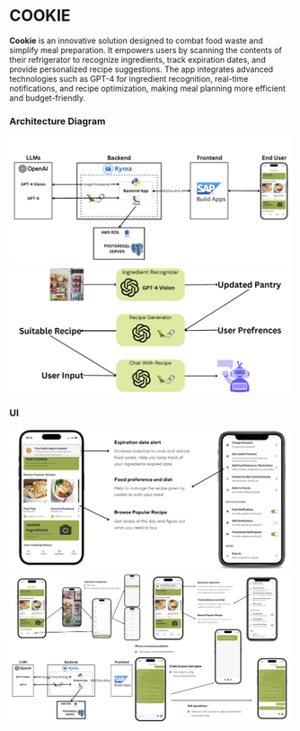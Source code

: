 # COOKIE

**Cookie** is an innovative solution designed to combat food waste and simplify meal preparation. It empowers users by scanning the contents of their refrigerator to recognize ingredients, track expiration dates, and provide personalized recipe suggestions. The app integrates advanced technologies such as GPT-4 for ingredient recognition, real-time notifications, and recipe optimization, making meal planning more efficient and budget-friendly.

### Architecture Diagram

![AD1](architecture_diagram1.png)
![AD2](architecture_diagram2.png)

### UI

![UI1](ui1.png)
![UI2](ui2.png)
